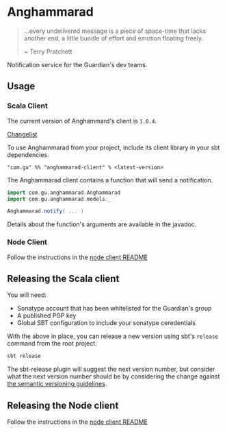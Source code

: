 Anghammarad
===========

> …every undelivered message is a piece of space-time that lacks
> another end, a little bundle of effort and emotion floating freely.
> 
> ~ Terry Pratchett

Notification service for the Guardian's dev teams.

## Usage

### Scala Client

The current version of Anghammard's client is `1.0.4`.

[Changelist](CHANGES.md)

To use Anghammarad from your project, include its client library in
your sbt dependencies.

```
"com.gu" %% "anghammarad-client" % <latest-version>
```

The Anghammarad client contains a function that will send a notification.

```scala
import com.gu.anghammarad.Anghammarad
import com.gu.anghammarad.models._

Anghammarad.notify( ... )
```

Details about the function's arguments are available in the javadoc.

### Node Client

Follow the instructions in the [node client README](./anghammarad-client-node/README.md)

## Releasing the Scala client

You will need:

* Sonatype account that has been whitelisted for the Guardian's group
* A published PGP key
* Global SBT configuration to include your sonatype ceredentials

With the above in place, you can release a new version using sbt's
`release` command from the root project.

```bash
sbt release
```

The sbt-release plugin will suggest the next version number, but consider
what the next version number should be by considering the change against
[the semantic versioning guidelines](https://semver.org/).

## Releasing the Node client

Follow the instructions in the [node client README](./anghammarad-client-node/README.md)
